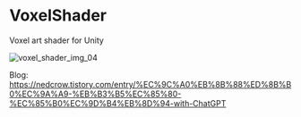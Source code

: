 # VoxelShader
Voxel art shader for Unity

![voxel_shader_img_04](https://github.com/nedcrow/VoxelShader/assets/41849939/b2373cb2-eff6-474f-95f4-67bfc2c813fc)

Blog: https://nedcrow.tistory.com/entry/%EC%9C%A0%EB%8B%88%ED%8B%B0%EC%9A%A9-%EB%B3%B5%EC%85%80-%EC%85%B0%EC%9D%B4%EB%8D%94-with-ChatGPT
